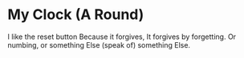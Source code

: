 # My Clock (A Round)

I like the reset button 
Because it forgives, 
It forgives by forgetting. 
Or numbing, or something 
Else (speak of) something 
Else.
